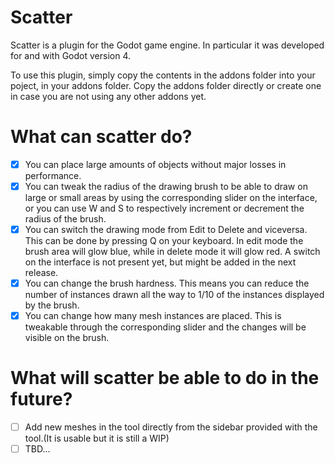 # Scatter


Scatter is a plugin for the Godot game engine.
In particular it was developed for and with Godot version 4.

To use this plugin, simply copy the contents in the addons folder into your poject, in your addons folder.
Copy the addons folder directly or create one in case you are not using any other addons yet.

# What can scatter do?
- [x] You can place large amounts of objects without major losses in performance.
- [x] You can tweak the radius of the drawing brush to be able to draw on large or small areas by using the corresponding slider on the interface, or you can use W and S to respectively
increment or decrement the radius of the brush.
- [x] You can switch the drawing mode from Edit to Delete and viceversa. This can be done by pressing Q on your keyboard. In edit mode the brush area will glow blue,
while in delete mode it will glow red.
A switch on the interface is not present yet, but might be added in the next release.
- [x] You can change the brush hardness. This means you can reduce the number of instances drawn all the way to 1/10 of the instances displayed by the brush.
- [x] You can change how many mesh instances are placed. This is tweakable through the corresponding slider and the changes will be visible on the brush.

# What will scatter be able to do in the future?
- [ ] Add new meshes in the tool directly from the sidebar provided with the tool.(It is usable but it is still a WIP)
- [ ] TBD...
